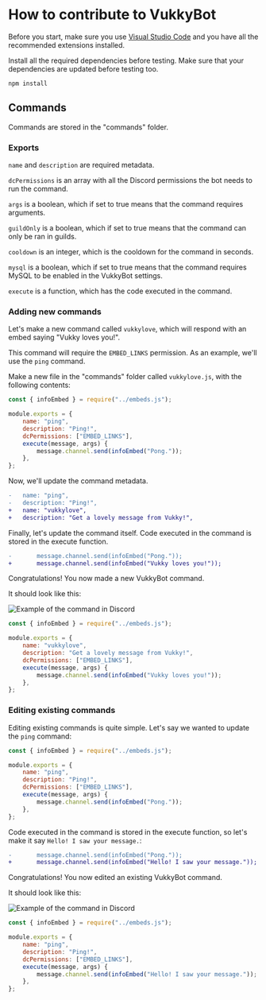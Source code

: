 # How to contribute to VukkyBot

Before you start, make sure you use [Visual Studio Code](https://code.visualstudio.com/) and you have all the recommended extensions installed.

Install all the required dependencies before testing. Make sure that your dependencies are updated before testing too.
```
npm install
```

## Commands

Commands are stored in the "commands" folder.

### Exports
`name` and `description` are required metadata.

`dcPermissions` is an array with all the Discord permissions the bot needs to run the command.

`args` is a boolean, which if set to true means that the command requires arguments.

`guildOnly` is a boolean, which if set to true means that the command can only be ran in guilds.

`cooldown` is an integer, which is the cooldown for the command in seconds.

`mysql` is a boolean, which if set to true means that the command requires MySQL to be enabled in the VukkyBot settings.

`execute` is a function, which has the code executed in the command.

### Adding new commands

Let's make a new command called `vukkylove`, which will respond with an embed saying "Vukky loves you!".

This command will require the `EMBED_LINKS` permission. As an example, we'll use the `ping` command.

Make a new file in the "commands" folder called `vukkylove.js`, with the following contents:
```js
const { infoEmbed } = require("../embeds.js");

module.exports = {
	name: "ping",
	description: "Ping!",
	dcPermissions: ["EMBED_LINKS"],
	execute(message, args) {
		message.channel.send(infoEmbed("Pong."));
	},
};
```

Now, we'll update the command metadata.
```diff
-	name: "ping",
-	description: "Ping!",
+	name: "vukkylove",
+	description: "Get a lovely message from Vukky!",
```

Finally, let's update the command itself. Code executed in the command is stored in the execute function.
```diff
- 		message.channel.send(infoEmbed("Pong."));
+		message.channel.send(infoEmbed("Vukky loves you!"));
```

Congratulations! You now made a new VukkyBot command.

It should look like this:

![Example of the command in Discord](https://i.imgur.com/YY90wa2.png)

```js
const { infoEmbed } = require("../embeds.js");

module.exports = {
	name: "vukkylove",
	description: "Get a lovely message from Vukky!",
	dcPermissions: ["EMBED_LINKS"],
	execute(message, args) {
		message.channel.send(infoEmbed("Vukky loves you!"));
	},
};
```

### Editing existing commands

Editing existing commands is quite simple. Let's say we wanted to update the `ping` command:

```js
const { infoEmbed } = require("../embeds.js");

module.exports = {
	name: "ping",
	description: "Ping!",
	dcPermissions: ["EMBED_LINKS"],
	execute(message, args) {
		message.channel.send(infoEmbed("Pong."));
	},
};
```

Code executed in the command is stored in the execute function, so let's make it say `Hello! I saw your message.`:

```diff
-		message.channel.send(infoEmbed("Pong."));
+		message.channel.send(infoEmbed("Hello! I saw your message."));
```

Congratulations! You now edited an existing VukkyBot command.

It should look like this:

![Example of the command in Discord](https://i.imgur.com/oMDmv9h.png)

```js
const { infoEmbed } = require("../embeds.js");

module.exports = {
	name: "ping",
	description: "Ping!",
	dcPermissions: ["EMBED_LINKS"],
	execute(message, args) {
		message.channel.send(infoEmbed("Hello! I saw your message."));
	},
};
```